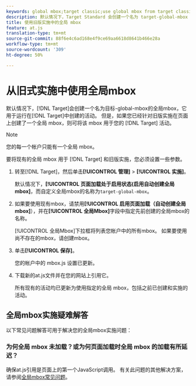 ```yaml
---
keywords: global mbox;target classic;use global mbox from target classic
description: 默认情况下，Target Standard 会创建一个名为 target-global-mbox 的全局 mbox，它可用于运行在 Target Standard 中创建的活动。但是，如果您已经针对旧版实施在页面上创建了一个全局 mbox，则可将该 mbox 用于您的 Target Standard 活动。
title: 使用旧版实施中的全局 mbox
feature: at.js
translation-type: tm+mt
source-git-commit: 88f6e4c6ad168e4f9ce69aa6618d8641b466e28a
workflow-type: tm+mt
source-wordcount: '309'
ht-degree: 50%

---
```



# 从旧式实施中使用全局mbox

默认情况下，[!DNL Target]会创建一个名为目标-global-mbox的全局mbox，它用于运行在[!DNL Target]中创建的活动。 但是，如果您已经针对旧版实施在页面上创建了一个全局 mbox，则可将该 mbox 用于您的 [!DNL Target] 活动。

>[!NOTE]
>
>您的每一个帐户只能有一个全局 mbox。

要将现有的全局 mbox 用于 [!DNL Target] 和旧版实施，您必须设置一些参数。

1. 转至[!DNL Target]，然后单击&#x200B;**[!UICONTROL 管理]** > **[!UICONTROL 实施]**。

   默认情况下，**[!UICONTROL 页面加载处于启用状态(启用自动创建全局mbox]**，而自定义全局mbox的名称为`target-global-mbox`。

1. 如果要使用现有mbox，请禁用&#x200B;**[!UICONTROL 启用页面加载（自动创建全局mbox]**），并在&#x200B;**[!UICONTROL 全局Mbox]**&#x200B;字段中指定先前创建的全局mbox的名称。

   [!UICONTROL 全局Mbox]下拉框将列表您帐户中的所有mbox。 如果要使用尚不存在的mbox，请创建mbox。

1. 单击&#x200B;**[!UICONTROL 保存]**。

   您的帐户中的 mbox.js 设置已更新。

1. 下载新的at.js文件并在您的网站上引用它。

   所有现有的活动均已更新为使用指定的全局 mbox，包括之前已创建和实施的活动。

## 全局mbox实施疑难解答

以下常见问题解答可用于解决您的全局mbox实施问题：

### 为何全局 mbox 未加载？或为何页面加载时全局 mbox 的加载有所延迟？

确保at.js引用是页面上的第一个JavaScript调用。 有关此问题的其他解决方案，请参阅[全局mbox常见问题](/help/c-implementing-target/c-implementing-target-for-client-side-web/c-target-atjs-faq/global-mbox-frequently-asked-questions.md)。

